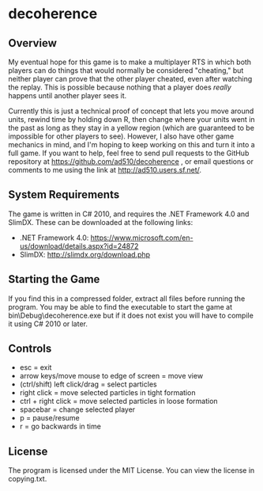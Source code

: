 decoherence
===========

Overview
--------
My eventual hope for this game is to make a multiplayer RTS in which both players can do things that would normally be considered "cheating," but neither player can prove that the other player cheated, even after watching the replay. This is possible because  nothing that a player does *really* happens until another player sees it.

Currently this is just a technical proof of concept that lets you move around units, rewind time by holding down R, then change where your units went in the past as long as they stay in a yellow region (which are guaranteed to be impossible for other players to see). However, I also have other game mechanics in mind, and I'm hoping to keep working on this and turn it into a full game. If you want to help, feel free to send pull requests to the GitHub repository at https://github.com/ad510/decoherence , or email questions or comments to me using the link at http://ad510.users.sf.net/.

System Requirements
-------------------
The game is written in C# 2010, and requires the .NET Framework 4.0 and SlimDX. These can be downloaded at the following links:

- .NET Framework 4.0: https://www.microsoft.com/en-us/download/details.aspx?id=24872
- SlimDX: http://slimdx.org/download.php

Starting the Game
-----------------
If you find this in a compressed folder, extract all files before running the program. You may be able to find the executable to start the game at bin\Debug\decoherence.exe but if it does not exist you will have to compile it using C# 2010 or later.

Controls
--------
- esc = exit
- arrow keys/move mouse to edge of screen = move view
- (ctrl/shift) left click/drag = select particles
- right click = move selected particles in tight formation
- ctrl + right click = move selected particles in loose formation
- spacebar = change selected player
- p = pause/resume
- r = go backwards in time

License
-------
The program is licensed under the MIT License. You can view the license in copying.txt.